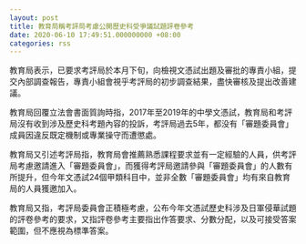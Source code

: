 ```yaml
---
layout: post
title: 教育局稱考評局考慮公開歷史科受爭議試題評卷參考
date: 2020-06-10 17:49:51.000000000 +08:00
categories: rss
---
```


教育局表示，已要求考評局於本月下旬，向檢視文憑試出題及審批的專責小組，提交內部調查報告，專責小組會視乎考評局的初步調查結果，盡快審核及提出改善建議。

教育局回覆立法會書面質詢時指，2017年至2019年的中學文憑試，教育局和考評局沒有收到涉及歷史科考題內容的投訴，考評局過去5年，都没有「審題委員會」成員因違反既定機制或專業操守而遭懲處。

教育局又引述考評局指，教育局會推薦熟悉課程要求並有一定經驗的人員，供考評局考慮邀請進入「審題委員會」，而獲得考評局邀請參與「審題委員會」的人數有所提升，但今年文憑試24個甲類科目中，並非全數「審題委員會」均有來自教育局的人員獲邀加入。

教育局又指，考評局委員會正積極考慮，公布今年文憑試歷史科涉及日軍侵華試題的評卷參考的要求，又指評卷參考主要指出作答要求、分數分配，以及可接受答案範圍，但不應視為標準答案。
